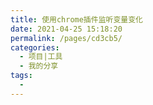 ```yaml
---
title: 使用chrome插件监听变量变化
date: 2021-04-25 15:18:20
permalink: /pages/cd3cb5/
categories:
  - 项目|工具
  - 我的分享
tags:
  - 
---
```

